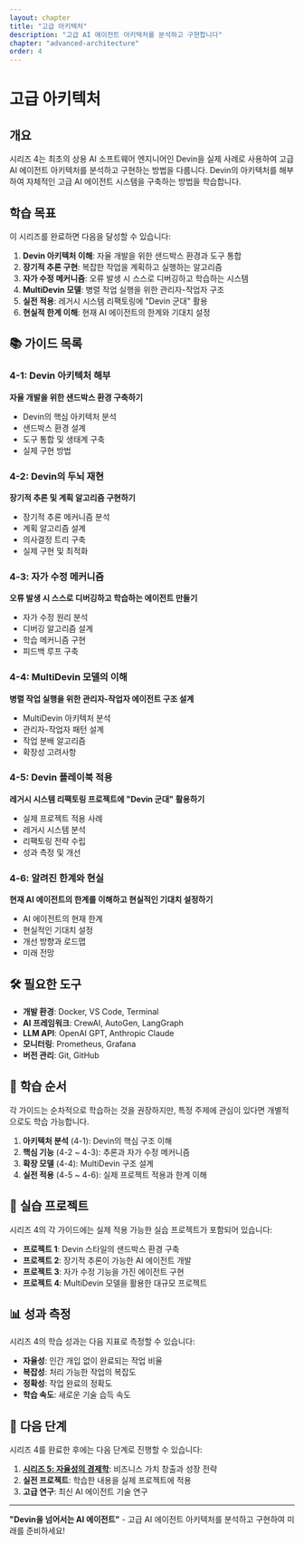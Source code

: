 ```yaml
---
layout: chapter
title: "고급 아키텍처"
description: "고급 AI 에이전트 아키텍처를 분석하고 구현합니다"
chapter: "advanced-architecture"
order: 4
---
```


# 고급 아키텍처

## 개요

시리즈 4는 최초의 상용 AI 소프트웨어 엔지니어인 Devin을 실제 사례로 사용하여 고급 AI 에이전트 아키텍처를 분석하고 구현하는 방법을 다룹니다. Devin의 아키텍처를 해부하여 자체적인 고급 AI 에이전트 시스템을 구축하는 방법을 학습합니다.

## 학습 목표

이 시리즈를 완료하면 다음을 달성할 수 있습니다:

1. **Devin 아키텍처 이해**: 자율 개발을 위한 샌드박스 환경과 도구 통합
2. **장기적 추론 구현**: 복잡한 작업을 계획하고 실행하는 알고리즘
3. **자가 수정 메커니즘**: 오류 발생 시 스스로 디버깅하고 학습하는 시스템
4. **MultiDevin 모델**: 병렬 작업 실행을 위한 관리자-작업자 구조
5. **실전 적용**: 레거시 시스템 리팩토링에 "Devin 군대" 활용
6. **현실적 한계 이해**: 현재 AI 에이전트의 한계와 기대치 설정

## 📚 가이드 목록

### 4-1: Devin 아키텍처 해부
**자율 개발을 위한 샌드박스 환경 구축하기**

- Devin의 핵심 아키텍처 분석
- 샌드박스 환경 설계
- 도구 통합 및 생태계 구축
- 실제 구현 방법

### 4-2: Devin의 두뇌 재현
**장기적 추론 및 계획 알고리즘 구현하기**

- 장기적 추론 메커니즘 분석
- 계획 알고리즘 설계
- 의사결정 트리 구축
- 실제 구현 및 최적화

### 4-3: 자가 수정 메커니즘
**오류 발생 시 스스로 디버깅하고 학습하는 에이전트 만들기**

- 자가 수정 원리 분석
- 디버깅 알고리즘 설계
- 학습 메커니즘 구현
- 피드백 루프 구축

### 4-4: MultiDevin 모델의 이해
**병렬 작업 실행을 위한 관리자-작업자 에이전트 구조 설계**

- MultiDevin 아키텍처 분석
- 관리자-작업자 패턴 설계
- 작업 분배 알고리즘
- 확장성 고려사항

### 4-5: Devin 플레이북 적용
**레거시 시스템 리팩토링 프로젝트에 "Devin 군대" 활용하기**

- 실제 프로젝트 적용 사례
- 레거시 시스템 분석
- 리팩토링 전략 수립
- 성과 측정 및 개선

### 4-6: 알려진 한계와 현실
**현재 AI 에이전트의 한계를 이해하고 현실적인 기대치 설정하기**

- AI 에이전트의 현재 한계
- 현실적인 기대치 설정
- 개선 방향과 로드맵
- 미래 전망

## 🛠️ 필요한 도구

- **개발 환경**: Docker, VS Code, Terminal
- **AI 프레임워크**: CrewAI, AutoGen, LangGraph
- **LLM API**: OpenAI GPT, Anthropic Claude
- **모니터링**: Prometheus, Grafana
- **버전 관리**: Git, GitHub

## 📖 학습 순서

각 가이드는 순차적으로 학습하는 것을 권장하지만, 특정 주제에 관심이 있다면 개별적으로도 학습 가능합니다.

1. **아키텍처 분석** (4-1): Devin의 핵심 구조 이해
2. **핵심 기능** (4-2 ~ 4-3): 추론과 자가 수정 메커니즘
3. **확장 모델** (4-4): MultiDevin 구조 설계
4. **실전 적용** (4-5 ~ 4-6): 실제 프로젝트 적용과 한계 이해

## 🎯 실습 프로젝트

시리즈 4의 각 가이드에는 실제 적용 가능한 실습 프로젝트가 포함되어 있습니다:

- **프로젝트 1**: Devin 스타일의 샌드박스 환경 구축
- **프로젝트 2**: 장기적 추론이 가능한 AI 에이전트 개발
- **프로젝트 3**: 자가 수정 기능을 가진 에이전트 구현
- **프로젝트 4**: MultiDevin 모델을 활용한 대규모 프로젝트

## 📊 성과 측정

시리즈 4의 학습 성과는 다음 지표로 측정할 수 있습니다:

- **자율성**: 인간 개입 없이 완료되는 작업 비율
- **복잡성**: 처리 가능한 작업의 복잡도
- **정확성**: 작업 완료의 정확도
- **학습 속도**: 새로운 기술 습득 속도

## 🚀 다음 단계

시리즈 4를 완료한 후에는 다음 단계로 진행할 수 있습니다:

1. **[시리즈 5: 자율성의 경제학](../series-5/)**: 비즈니스 가치 창출과 성장 전략
2. **실전 프로젝트**: 학습한 내용을 실제 프로젝트에 적용
3. **고급 연구**: 최신 AI 에이전트 기술 연구

---

**"Devin을 넘어서는 AI 에이전트"** - 고급 AI 에이전트 아키텍처를 분석하고 구현하여 미래를 준비하세요!
